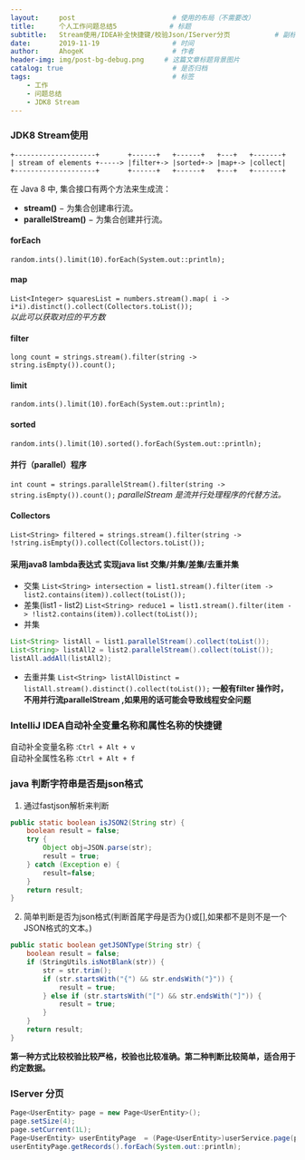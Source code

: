 ```yaml
---
layout:     post                        # 使用的布局（不需要改）
title:      个人工作问题总结5             # 标题 
subtitle:   Stream使用/IDEA补全快捷键/校验Json/IServer分页           # 副标题
date:       2019-11-19                  # 时间
author:     AhogeK                      # 作者
header-img: img/post-bg-debug.png     # 这篇文章标题背景图片
catalog: true                           # 是否归档
tags:                                   # 标签
    - 工作
    - 问题总结
    - JDK8 Stream
---
```


### JDK8 Stream使用

```
+--------------------+       +------+   +------+   +---+   +-------+
| stream of elements +-----> |filter+-> |sorted+-> |map+-> |collect|
+--------------------+       +------+   +------+   +---+   +-------+
```

在 Java 8 中, 集合接口有两个方法来生成流：
* **stream()** − 为集合创建串行流。
* **parallelStream()** − 为集合创建并行流。

#### forEach

``random.ints().limit(10).forEach(System.out::println);``

#### map

``List<Integer> squaresList = numbers.stream().map( i -> i*i).distinct().collect(Collectors.toList());``<br>
*以此可以获取对应的平方数*

#### filter

``long count = strings.stream().filter(string -> string.isEmpty()).count();``

#### limit

``random.ints().limit(10).forEach(System.out::println);``

#### sorted

``random.ints().limit(10).sorted().forEach(System.out::println);``

#### 并行（parallel）程序

``int count = strings.parallelStream().filter(string -> string.isEmpty()).count();``
*parallelStream 是流并行处理程序的代替方法。*

#### Collectors
``List<String> filtered = strings.stream().filter(string -> !string.isEmpty()).collect(Collectors.toList());``

#### 采用java8 lambda表达式 实现java list 交集/并集/差集/去重并集

* 交集
``List<String> intersection = list1.stream().filter(item -> list2.contains(item)).collect(toList());``
* 差集(list1 - list2)
``List<String> reduce1 = list1.stream().filter(item -> !list2.contains(item)).collect(toList());``
* 并集

```java
List<String> listAll = list1.parallelStream().collect(toList());
List<String> listAll2 = list2.parallelStream().collect(toList());
listAll.addAll(listAll2);
```
* 去重并集
``List<String> listAllDistinct = listAll.stream().distinct().collect(toList());``
**一般有filter 操作时，不用并行流parallelStream ,如果用的话可能会导致线程安全问题**

### IntelliJ IDEA自动补全变量名称和属性名称的快捷键
自动补全变量名称 :``Ctrl + Alt + v``<br>
自动补全属性名称 :``Ctrl + Alt + f``

### java 判断字符串是否是json格式
1. 通过fastjson解析来判断

```java
public static boolean isJSON2(String str) {
	boolean result = false;
	try {
		Object obj=JSON.parse(str);
		result = true;
	} catch (Exception e) {
		result=false;
	}
	return result;
}
```

2. 简单判断是否为json格式(判断首尾字母是否为{}或[],如果都不是则不是一个JSON格式的文本。)

```java
public static boolean getJSONType(String str) {
	boolean result = false;
	if (StringUtils.isNotBlank(str)) {
		str = str.trim();
		if (str.startsWith("{") && str.endsWith("}")) {
			result = true;
		} else if (str.startsWith("[") && str.endsWith("]")) {
			result = true;
		}
	}
	return result;
}
```
**第一种方式比较校验比较严格，校验也比较准确。第二种判断比较简单，适合用于约定数据。**

### IServer 分页

```java
Page<UserEntity> page = new Page<UserEntity>();
page.setSize(4);
page.setCurrent(1L);
Page<UserEntity> userEntityPage  = (Page<UserEntity>)userService.page(page);
userEntityPage.getRecords().forEach(System.out::println);
```
